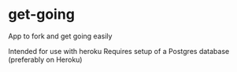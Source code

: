 # get-going
App to fork and get going easily

Intended for use with heroku
Requires setup of a Postgres database (preferably on Heroku)
